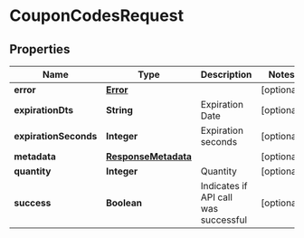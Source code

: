 
# CouponCodesRequest

## Properties
Name | Type | Description | Notes
------------ | ------------- | ------------- | -------------
**error** | [**Error**](Error.md) |  |  [optional]
**expirationDts** | **String** | Expiration Date |  [optional]
**expirationSeconds** | **Integer** | Expiration seconds |  [optional]
**metadata** | [**ResponseMetadata**](ResponseMetadata.md) |  |  [optional]
**quantity** | **Integer** | Quantity |  [optional]
**success** | **Boolean** | Indicates if API call was successful |  [optional]



